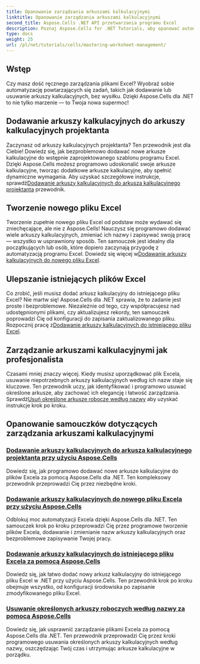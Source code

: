 ```yaml
---
title: Opanowanie zarządzania arkuszami kalkulacyjnymi
linktitle: Opanowanie zarządzania arkuszami kalkulacyjnymi
second_title: Aspose.Cells .NET API przetwarzania programu Excel
description: Poznaj Aspose.Cells for .NET Tutorials, aby opanować automatyzację programu Excel. Naucz się programowo dodawać/usuwać arkusze kalkulacyjne w nowych lub istniejących plikach programu Excel.
type: docs
weight: 25
url: /pl/net/tutorials/cells/mastering-worksheet-management/
---
```

## Wstęp

Czy masz dość ręcznego zarządzania plikami Excel? Wyobraź sobie automatyzację powtarzających się zadań, takich jak dodawanie lub usuwanie arkuszy kalkulacyjnych, bez wysiłku. Dzięki Aspose.Cells dla .NET to nie tylko marzenie — to Twoja nowa supermoc!  

## Dodawanie arkuszy kalkulacyjnych do arkuszy kalkulacyjnych projektanta  

 Zaczynasz od arkuszy kalkulacyjnych projektanta? Ten przewodnik jest dla Ciebie! Dowiedz się, jak bezproblemowo dodawać nowe arkusze kalkulacyjne do wstępnie zaprojektowanego szablonu programu Excel. Dzięki Aspose.Cells możesz programowo udoskonalić swoje arkusze kalkulacyjne, tworząc dodatkowe arkusze kalkulacyjne, aby spełnić dynamiczne wymagania. Aby uzyskać szczegółowe instrukcje, sprawdź[Dodawanie arkuszy kalkulacyjnych do arkusza kalkulacyjnego projektanta](./adding-worksheets-to-designer-spreadsheet/) przewodnik.  

## Tworzenie nowego pliku Excel  

 Tworzenie zupełnie nowego pliku Excel od podstaw może wydawać się zniechęcające, ale nie z Aspose.Cells! Nauczysz się programowo dodawać wiele arkuszy kalkulacyjnych, zmieniać ich nazwy i zapisywać swoją pracę — wszystko w usprawniony sposób. Ten samouczek jest idealny dla początkujących lub osób, które dopiero zaczynają przygodę z automatyzacją programu Excel. Dowiedz się więcej w[Dodawanie arkuszy kalkulacyjnych do nowego pliku Excel](./adding-worksheets-to-new-excel-file/).  

## Ulepszanie istniejących plików Excel  

 Co zrobić, jeśli musisz dodać arkusz kalkulacyjny do istniejącego pliku Excel? Nie martw się! Aspose.Cells dla .NET sprawia, że to zadanie jest proste i bezproblemowe. Niezależnie od tego, czy współpracujesz nad udostępnionymi plikami, czy aktualizujesz rekordy, ten samouczek poprowadzi Cię od konfiguracji do zapisania zaktualizowanego pliku. Rozpocznij pracę z[Dodawanie arkuszy kalkulacyjnych do istniejącego pliku Excel](./adding-worksheets-to-existing-excel-file/).  

## Zarządzanie arkuszami kalkulacyjnymi jak profesjonalista  

 Czasami mniej znaczy więcej. Kiedy musisz uporządkować plik Excela, usuwanie niepotrzebnych arkuszy kalkulacyjnych według ich nazw staje się kluczowe. Ten przewodnik uczy, jak identyfikować i programowo usuwać określone arkusze, aby zachować ich elegancję i łatwość zarządzania. Sprawdź[Usuń określone arkusze robocze według nazwy](./remove-specific-worksheets-by-name/) aby uzyskać instrukcje krok po kroku.  

## Opanowanie samouczków dotyczących zarządzania arkuszami kalkulacyjnymi
### [Dodawanie arkuszy kalkulacyjnych do arkusza kalkulacyjnego projektanta przy użyciu Aspose.Cells](./adding-worksheets-to-designer-spreadsheet/)
Dowiedz się, jak programowo dodawać nowe arkusze kalkulacyjne do plików Excela za pomocą Aspose.Cells dla .NET. Ten kompleksowy przewodnik przeprowadzi Cię przez niezbędne kroki.
### [Dodawanie arkuszy kalkulacyjnych do nowego pliku Excela przy użyciu Aspose.Cells](./adding-worksheets-to-new-excel-file/)
Odblokuj moc automatyzacji Excela dzięki Aspose.Cells dla .NET. Ten samouczek krok po kroku przeprowadzi Cię przez programowe tworzenie plików Excela, dodawanie i zmienianie nazw arkuszy kalkulacyjnych oraz bezproblemowe zapisywanie Twojej pracy.
### [Dodawanie arkuszy kalkulacyjnych do istniejącego pliku Excela za pomocą Aspose.Cells](./adding-worksheets-to-existing-excel-file/)
Dowiedz się, jak łatwo dodać nowy arkusz kalkulacyjny do istniejącego pliku Excel w .NET przy użyciu Aspose.Cells. Ten przewodnik krok po kroku obejmuje wszystko, od konfiguracji środowiska po zapisanie zmodyfikowanego pliku Excel.
### [Usuwanie określonych arkuszy roboczych według nazwy za pomocą Aspose.Cells](./remove-specific-worksheets-by-name/)
Dowiedz się, jak usprawnić zarządzanie plikami Excela za pomocą Aspose.Cells dla .NET. Ten przewodnik przeprowadzi Cię przez kroki programowego usuwania określonych arkuszy kalkulacyjnych według nazwy, oszczędzając Twój czas i utrzymując arkusze kalkulacyjne w porządku.